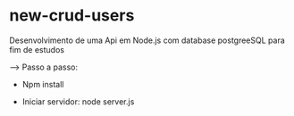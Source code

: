 # new-crud-users

Desenvolvimento de uma Api em Node.js com database postgreeSQL para fim de estudos

--> Passo a passo: 

* Npm install

* Iniciar servidor: node server.js

